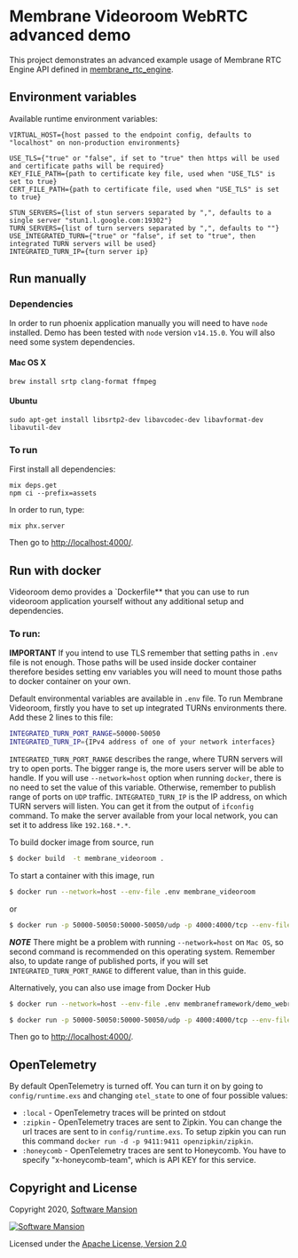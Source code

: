 # Membrane Videoroom WebRTC advanced demo

This project demonstrates an advanced example usage of Membrane RTC Engine API defined in [membrane_rtc_engine](https://github.com/membraneframework/membrane_rtc_engine).

## Environment variables
Available runtime environment variables:
```
VIRTUAL_HOST={host passed to the endpoint config, defaults to "localhost" on non-production environments}

USE_TLS={"true" or "false", if set to "true" then https will be used and certificate paths will be required}
KEY_FILE_PATH={path to certificate key file, used when "USE_TLS" is set to true}
CERT_FILE_PATH={path to certificate file, used when "USE_TLS" is set to true}

STUN_SERVERS={list of stun servers separated by ",", defaults to a single server "stun1.l.google.com:19302"}
TURN_SERVERS={list of turn servers separated by ",", defaults to ""}
USE_INTEGRATED_TURN={"true" or "false", if set to "true", then integrated TURN servers will be used}
INTEGRATED_TURN_IP={turn server ip}
```

## Run manually

### Dependencies

In order to run phoenix application manually you will need to have `node` installed.
Demo has been tested with `node` version `v14.15.0`. You will also need some system dependencies.

#### Mac OS X

```
brew install srtp clang-format ffmpeg
```

#### Ubuntu

```
sudo apt-get install libsrtp2-dev libavcodec-dev libavformat-dev libavutil-dev
```

### To run
First install all dependencies:
```
mix deps.get
npm ci --prefix=assets
```

In order to run, type:

```
mix phx.server 
```

Then go to <http://localhost:4000/>.

## Run with docker

Videoroom demo provides a `Dockerfile** that you can use to run videoroom application yourself without any additional setup and dependencies.

### To run:

**IMPORTANT** If you intend to use TLS remember that setting paths in `.env` file is not enough. Those paths will be used inside docker container therefore besides setting env variables you will need to mount those paths to docker container on your own.

Default environmental variables are available in `.env` file. To run Membrane Videoroom, firstly you have to set up integrated TURNs environments there. Add these 2 lines to this file:
```bash
INTEGRATED_TURN_PORT_RANGE=50000-50050
INTEGRATED_TURN_IP={IPv4 address of one of your network interfaces}
```
`INTEGRATED_TURN_PORT_RANGE` describes the range, where TURN servers will try to open ports. The bigger range is, the more users server will be able to handle. If you will use `--network=host` option when running `docker`, there is no need to set the value of this variable. Otherwise, remember to publish range of ports on `UDP` traffic. 
`INTEGRATED_TURN_IP` is the IP address, on which TURN servers will listen. You can get it from the output of `ifconfig` command. To make the server available from your local network, you can set it to address like `192.168.*.*`.

To build docker image from source, run
```bash
$ docker build  -t membrane_videoroom .
```

To start a container with this image, run 
```bash
$ docker run --network=host --env-file .env membrane_videoroom
```
or
```bash
$ docker run -p 50000-50050:50000-50050/udp -p 4000:4000/tcp --env-file .env membrane_videoroom
```

***NOTE*** There might be a problem with running `--network=host` on `Mac OS`, so second command is recommended on this operating system. Remember also, to update range of published ports, if you will set `INTEGRATED_TURN_PORT_RANGE` to different value, than in this guide.

Alternatively, you can also use image from Docker Hub
```bash
$ docker run --network=host --env-file .env membraneframework/demo_webrtc_videoroom_advanced:latest
```
```bash
$ docker run -p 50000-50050:50000-50050/udp -p 4000:4000/tcp --env-file .env membraneframework/demo_webrtc_videoroom_advanced:latest
```

Then go to <http://localhost:4000/>.

## OpenTelemetry
By default OpenTelemetry is turned off. You can turn it on by going to `config/runtime.exs` and changing `otel_state` to one of four possible values:
* `:local` - OpenTelemetry traces will be printed on stdout
* `:zipkin` - OpenTelemetry traces are sent to Zipkin. You can change the url traces are sent to in `config/runtime.exs`. To setup zipkin you can run this command `docker run -d -p 9411:9411 openzipkin/zipkin`.
* `:honeycomb` - OpenTelemetry traces are sent to Honeycomb. You have to specify "x-honeycomb-team", which is API KEY for this service.

## Copyright and License

Copyright 2020, [Software Mansion](https://swmansion.com/?utm_source=git&utm_medium=readme&utm_campaign=membrane)

[![Software Mansion](https://logo.swmansion.com/logo?color=white&variant=desktop&width=200&tag=membrane-github)](https://swmansion.com/?utm_source=git&utm_medium=readme&utm_campaign=membrane)

Licensed under the [Apache License, Version 2.0](LICENSE)
